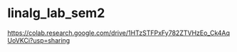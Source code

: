 # linalg_lab_sem2
https://colab.research.google.com/drive/1HTzSTFPxFy782ZTVHzEo_Ck4AqUoVKCi?usp=sharing
